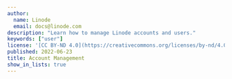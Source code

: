 ```yaml
---
author:
  name: Linode
  email: docs@linode.com
description: "Learn how to manage Linode accounts and users."
keywords: ["user"]
license: '[CC BY-ND 4.0](https://creativecommons.org/licenses/by-nd/4.0)'
published: 2022-06-23
title: Account Management
show_in_lists: true
---
```


